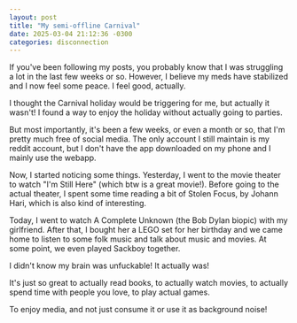 ```yaml
---
layout: post
title: "My semi-offline Carnival"
date: 2025-03-04 21:12:36 -0300
categories: disconnection
---
```


If you've been following my posts, you probably know that I was struggling
a lot in the last few weeks or so. However, I believe my meds have 
stabilized and I now feel some peace. I feel good, actually.

I thought the Carnival holiday would be triggering for me, but actually 
it wasn't! I found a way to enjoy the holiday without actually going to
parties. 

But most importantly, it's been a few weeks, or even a month or so, that 
I'm pretty much free of social media. The only account I still maintain
is my reddit account, but I don't have the app downloaded on my phone and 
I mainly use the webapp. 

Now, I started noticing some things. Yesterday, I went to the movie
theater to watch "I'm Still Here" (which btw is a great movie!). Before
going to the actual theater, I spent some time reading a bit of Stolen
Focus, by Johann Hari, which is also kind of interesting. 

Today, I went to watch A Complete Unknown (the Bob Dylan biopic) with my
girlfriend. After that, I bought her a LEGO set for her birthday and we
came home to listen to some folk music and talk about music and movies. 
At some point, we even played Sackboy together. 

I didn't know my brain was unfuckable! It actually was!

It's just so great to actually read books, to actually watch movies,
to actually spend time with people you love, to play actual games. 

To enjoy media, and not just consume it or use it as background noise!
